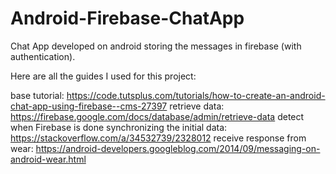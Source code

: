 # Android-Firebase-ChatApp
Chat App developed on android storing the messages in firebase (with authentication).

Here are all the guides I used for this project:

base tutorial: https://code.tutsplus.com/tutorials/how-to-create-an-android-chat-app-using-firebase--cms-27397 
retrieve data: https://firebase.google.com/docs/database/admin/retrieve-data
detect when Firebase is done synchronizing the initial data: https://stackoverflow.com/a/34532739/2328012 
receive response from wear: https://android-developers.googleblog.com/2014/09/messaging-on-android-wear.html
